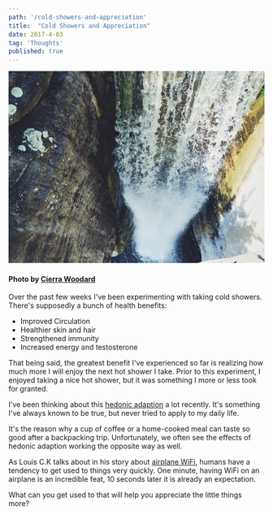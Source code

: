 ```yaml
---
path: '/cold-showers-and-appreciation'
title:  "Cold Showers and Appreciation"
date: 2017-4-03
tag: 'Thoughts'
published: true
---
```


![alt text](./coldshower.jpg)

#### Photo by [Cierra Woodard](https://unsplash.com/@cierrawoodard)

Over the past few weeks I've been experimenting with taking cold showers.  There's supposedly a bunch of health benefits:
* Improved Circulation
* Healthier skin and hair
* Strengthened immunity
* Increased energy and testosterone

That being said, the greatest benefit I've experienced so far is realizing how much more I will
enjoy the next hot shower I take.  Prior to this experiment, I enjoyed taking a nice hot shower,
but it was something I more or less took for granted.

I've been thinking about this [hedonic adaption](https://en.wikipedia.org/wiki/Hedonic_treadmill) a lot recently.
It's something I've always known to be true, but never tried to apply to my daily life.

It's the reason why a cup of coffee or a home-cooked meal can taste so good after a backpacking trip.  Unfortunately,
we often see the effects of hedonic adaption working the opposite way as well.

As Louis C.K talks about in his story about [airplane WiFi](https://www.youtube.com/watch?v=FxQYyF0tXH0), humans have a tendency to get used to things very quickly. One minute, having WiFi on an airplane is an incredible feat,
10 seconds later it is already an expectation.

What can you get used to that will help you appreciate the little things more?
